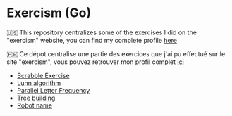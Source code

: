 # Exercism (Go)

🇺🇸 This repository centralizes some of the exercises I did on the "exercism" website, you can find my complete profile <a href="https://exercism.org/profiles/nexus9111">here</a>

🇫🇷 Ce dépot centralise une partie des exercices que j'ai pu effectué sur le site "exercism", vous pouvez retrouver mon profil complet <a href="https://exercism.org/profiles/nexus9111">ici</a>

- [Scrabble Exercise](scrabble/Instruction.md)
- [Luhn algorithm](luhn/Instruction.md)
- [Parallel Letter Frequency](parallel_letter_frequency/Instruction.md)
- [Tree building](tree_building/Instruction.md)
- [Robot name](robot_name/Instruction.md)